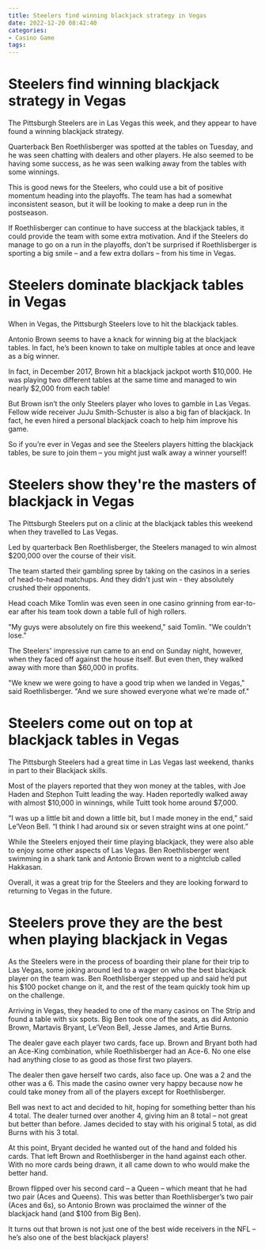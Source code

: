 ```yaml
---
title: Steelers find winning blackjack strategy in Vegas
date: 2022-12-20 08:42:40
categories:
- Casino Game
tags:
---
```



#  Steelers find winning blackjack strategy in Vegas

The Pittsburgh Steelers are in Las Vegas this week, and they appear to have found a winning blackjack strategy.

 Quarterback Ben Roethlisberger was spotted at the tables on Tuesday, and he was seen chatting with dealers and other players. He also seemed to be having some success, as he was seen walking away from the tables with some winnings.

This is good news for the Steelers, who could use a bit of positive momentum heading into the playoffs. The team has had a somewhat inconsistent season, but it will be looking to make a deep run in the postseason.

If Roethlisberger can continue to have success at the blackjack tables, it could provide the team with some extra motivation. And if the Steelers do manage to go on a run in the playoffs, don't be surprised if Roethlisberger is sporting a big smile – and a few extra dollars – from his time in Vegas.

#  Steelers dominate blackjack tables in Vegas

When in Vegas, the Pittsburgh Steelers love to hit the blackjack tables.

Antonio Brown seems to have a knack for winning big at the blackjack tables. In fact, he’s been known to take on multiple tables at once and leave as a big winner.

In fact, in December 2017, Brown hit a blackjack jackpot worth $10,000. He was playing two different tables at the same time and managed to win nearly $2,000 from each table!

But Brown isn’t the only Steelers player who loves to gamble in Las Vegas. Fellow wide receiver JuJu Smith-Schuster is also a big fan of blackjack. In fact, he even hired a personal blackjack coach to help him improve his game.

So if you’re ever in Vegas and see the Steelers players hitting the blackjack tables, be sure to join them – you might just walk away a winner yourself!

#  Steelers show they're the masters of blackjack in Vegas

The Pittsburgh Steelers put on a clinic at the blackjack tables this weekend when they travelled to Las Vegas.

Led by quarterback Ben Roethlisberger, the Steelers managed to win almost $200,000 over the course of their visit.

The team started their gambling spree by taking on the casinos in a series of head-to-head matchups. And they didn't just win - they absolutely crushed their opponents.

Head coach Mike Tomlin was even seen in one casino grinning from ear-to-ear after his team took down a table full of high rollers.

"My guys were absolutely on fire this weekend," said Tomlin. "We couldn't lose."

The Steelers' impressive run came to an end on Sunday night, however, when they faced off against the house itself. But even then, they walked away with more than $60,000 in profits.

"We knew we were going to have a good trip when we landed in Vegas," said Roethlisberger. "And we sure showed everyone what we're made of."

#  Steelers come out on top at blackjack tables in Vegas

The Pittsburgh Steelers had a great time in Las Vegas last weekend, thanks in part to their Blackjack skills.

Most of the players reported that they won money at the tables, with Joe Haden and Stephon Tuitt leading the way. Haden reportedly walked away with almost $10,000 in winnings, while Tuitt took home around $7,000.

“I was up a little bit and down a little bit, but I made money in the end,” said Le’Veon Bell. “I think I had around six or seven straight wins at one point.”

While the Steelers enjoyed their time playing blackjack, they were also able to enjoy some other aspects of Las Vegas. Ben Roethlisberger went swimming in a shark tank and Antonio Brown went to a nightclub called Hakkasan.

Overall, it was a great trip for the Steelers and they are looking forward to returning to Vegas in the future.

#  Steelers prove they are the best when playing blackjack in Vegas

As the Steelers were in the process of boarding their plane for their trip to Las Vegas, some joking around led to a wager on who the best blackjack player on the team was. Ben Roethlisberger stepped up and said he’d put his $100 pocket change on it, and the rest of the team quickly took him up on the challenge.

Arriving in Vegas, they headed to one of the many casinos on The Strip and found a table with six spots. Big Ben took one of the seats, as did Antonio Brown, Martavis Bryant, Le’Veon Bell, Jesse James, and Artie Burns.

The dealer gave each player two cards, face up. Brown and Bryant both had an Ace-King combination, while Roethlisberger had an Ace-6. No one else had anything close to as good as those first two players.

The dealer then gave herself two cards, also face up. One was a 2 and the other was a 6. This made the casino owner very happy because now he could take money from all of the players except for Roethlisberger.

Bell was next to act and decided to hit, hoping for something better than his 4 total. The dealer turned over another 4, giving him an 8 total – not great but better than before. James decided to stay with his original 5 total, as did Burns with his 3 total.

At this point, Bryant decided he wanted out of the hand and folded his cards. That left Brown and Roethlisberger in the hand against each other. With no more cards being drawn, it all came down to who would make the better hand.

Brown flipped over his second card – a Queen – which meant that he had two pair (Aces and Queens). This was better than Roethlisberger’s two pair (Aces and 6s), so Antonio Brown was proclaimed the winner of the blackjack hand (and $100 from Big Ben).

It turns out that brown is not just one of the best wide receivers in the NFL – he’s also one of the best blackjack players!